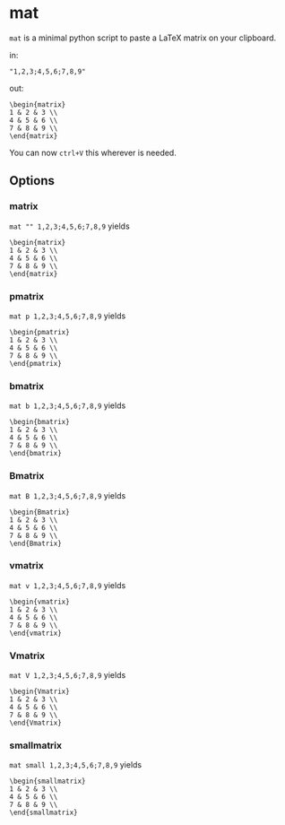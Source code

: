 # mat

`mat` is a minimal python script to paste a LaTeX matrix on your clipboard.

in:

```"1,2,3;4,5,6;7,8,9"```

out:

```
\begin{matrix}
1 & 2 & 3 \\
4 & 5 & 6 \\
7 & 8 & 9 \\
\end{matrix}
```

You can now `ctrl+V` this wherever is needed.

## Options

### matrix
```mat "" 1,2,3;4,5,6;7,8,9``` yields
```
\begin{matrix}
1 & 2 & 3 \\
4 & 5 & 6 \\
7 & 8 & 9 \\
\end{matrix}
```
### pmatrix
```mat p 1,2,3;4,5,6;7,8,9``` yields
```
\begin{pmatrix}
1 & 2 & 3 \\
4 & 5 & 6 \\
7 & 8 & 9 \\
\end{pmatrix}
```
### bmatrix
```mat b 1,2,3;4,5,6;7,8,9``` yields
```
\begin{bmatrix}
1 & 2 & 3 \\
4 & 5 & 6 \\
7 & 8 & 9 \\
\end{bmatrix}
```
### Bmatrix
```mat B 1,2,3;4,5,6;7,8,9``` yields
```
\begin{Bmatrix}
1 & 2 & 3 \\
4 & 5 & 6 \\
7 & 8 & 9 \\
\end{Bmatrix}
```
### vmatrix
```mat v 1,2,3;4,5,6;7,8,9``` yields
```
\begin{vmatrix}
1 & 2 & 3 \\
4 & 5 & 6 \\
7 & 8 & 9 \\
\end{vmatrix}
```
### Vmatrix
```mat V 1,2,3;4,5,6;7,8,9``` yields
```
\begin{Vmatrix}
1 & 2 & 3 \\
4 & 5 & 6 \\
7 & 8 & 9 \\
\end{Vmatrix}
```
### smallmatrix
```mat small 1,2,3;4,5,6;7,8,9``` yields
```
\begin{smallmatrix}
1 & 2 & 3 \\
4 & 5 & 6 \\
7 & 8 & 9 \\
\end{smallmatrix}
```